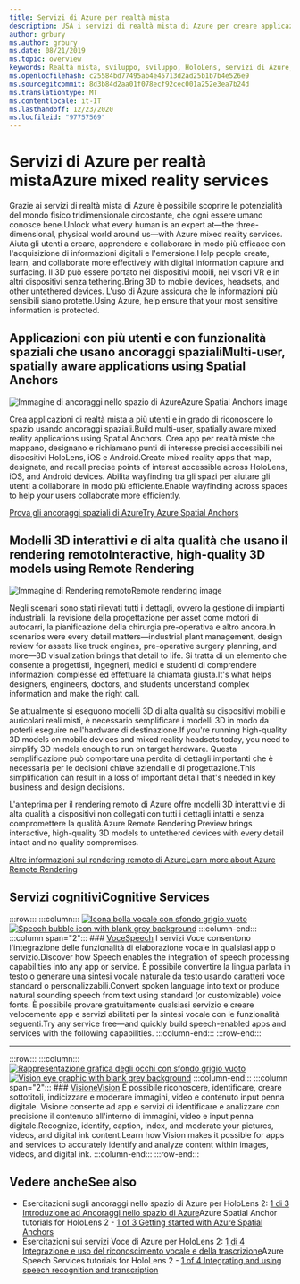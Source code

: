 ```yaml
---
title: Servizi di Azure per realtà mista
description: USA i servizi di realtà mista di Azure per creare applicazioni 3D, multiutente e a livello di spazio accessibili tra dispositivi HoloLens, iOS e Android.
author: grbury
ms.author: grbury
ms.date: 08/21/2019
ms.topic: overview
keywords: Realtà mista, sviluppo, sviluppo, HoloLens, servizi di Azure, ancoraggi spaziali, sintesi vocale, visione, rendering remoto
ms.openlocfilehash: c25584bd77495ab4e45713d2ad25b1b7b4e526e9
ms.sourcegitcommit: 8d3b84d2aa01f078ecf92cec001a252e3ea7b24d
ms.translationtype: MT
ms.contentlocale: it-IT
ms.lasthandoff: 12/23/2020
ms.locfileid: "97757569"
---
```

# <a name="azure-mixed-reality-services"></a><span data-ttu-id="b987c-104">Servizi di Azure per realtà mista</span><span class="sxs-lookup"><span data-stu-id="b987c-104">Azure mixed reality services</span></span>
<span data-ttu-id="b987c-105">Grazie ai servizi di realtà mista di Azure è possibile scoprire le potenzialità del mondo fisico tridimensionale circostante, che ogni essere umano conosce bene.</span><span class="sxs-lookup"><span data-stu-id="b987c-105">Unlock what every human is an expert at—the three-dimensional, physical world around us—with Azure mixed reality services.</span></span> <span data-ttu-id="b987c-106">Aiuta gli utenti a creare, apprendere e collaborare in modo più efficace con l'acquisizione di informazioni digitali e l'emersione.</span><span class="sxs-lookup"><span data-stu-id="b987c-106">Help people create, learn, and collaborate more effectively with digital information capture and surfacing.</span></span> <span data-ttu-id="b987c-107">Il 3D può essere portato nei dispositivi mobili, nei visori VR e in altri dispositivi senza tethering.</span><span class="sxs-lookup"><span data-stu-id="b987c-107">Bring 3D to mobile devices, headsets, and other untethered devices.</span></span> <span data-ttu-id="b987c-108">L'uso di Azure assicura che le informazioni più sensibili siano protette.</span><span class="sxs-lookup"><span data-stu-id="b987c-108">Using Azure, help ensure that your most sensitive information is protected.</span></span>

## <a name="multi-user-spatially-aware-applications-using-spatial-anchors"></a><span data-ttu-id="b987c-109">Applicazioni con più utenti e con funzionalità spaziali che usano ancoraggi spaziali</span><span class="sxs-lookup"><span data-stu-id="b987c-109">Multi-user, spatially aware applications using Spatial Anchors</span></span>

![ <span data-ttu-id="b987c-110">Immagine di ancoraggi nello spazio di Azure</span><span class="sxs-lookup"><span data-stu-id="b987c-110">Azure Spatial Anchors image</span></span>](../design/images/AzureSpatialAnchors.jpg)

<span data-ttu-id="b987c-111">Crea applicazioni di realtà mista a più utenti e in grado di riconoscere lo spazio usando ancoraggi spaziali.</span><span class="sxs-lookup"><span data-stu-id="b987c-111">Build multi-user, spatially aware mixed reality applications using Spatial Anchors.</span></span> <span data-ttu-id="b987c-112">Crea app per realtà miste che mappano, designano e richiamano punti di interesse precisi accessibili nei dispositivi HoloLens, iOS e Android.</span><span class="sxs-lookup"><span data-stu-id="b987c-112">Create mixed reality apps that map, designate, and recall precise points of interest accessible across HoloLens, iOS, and Android devices.</span></span> <span data-ttu-id="b987c-113">Abilita wayfinding tra gli spazi per aiutare gli utenti a collaborare in modo più efficiente.</span><span class="sxs-lookup"><span data-stu-id="b987c-113">Enable wayfinding across spaces to help your users collaborate more efficiently.</span></span>

[<span data-ttu-id="b987c-114">Prova gli ancoraggi spaziali di Azure</span><span class="sxs-lookup"><span data-stu-id="b987c-114">Try Azure Spatial Anchors</span></span>](https://docs.microsoft.com/azure/spatial-anchors)


## <a name="interactive-high-quality-3d-models-using-remote-rendering"></a><span data-ttu-id="b987c-115">Modelli 3D interattivi e di alta qualità che usano il rendering remoto</span><span class="sxs-lookup"><span data-stu-id="b987c-115">Interactive, high-quality 3D models using Remote Rendering</span></span>

![ <span data-ttu-id="b987c-116">Immagine di Rendering remoto</span><span class="sxs-lookup"><span data-stu-id="b987c-116">Remote rendering image</span></span>](../design/images/RemoteRendering.jpg)

<span data-ttu-id="b987c-117">Negli scenari sono stati rilevati tutti i dettagli, ovvero la gestione di impianti industriali, la revisione della progettazione per asset come motori di autocarri, la pianificazione della chirurgia pre-operativa e altro ancora.</span><span class="sxs-lookup"><span data-stu-id="b987c-117">In scenarios were every detail matters—industrial plant management, design review for assets like truck engines, pre-operative surgery planning, and more—3D visualization brings that detail to life.</span></span> <span data-ttu-id="b987c-118">Si tratta di un elemento che consente a progettisti, ingegneri, medici e studenti di comprendere informazioni complesse ed effettuare la chiamata giusta.</span><span class="sxs-lookup"><span data-stu-id="b987c-118">It's what helps designers, engineers, doctors, and students understand complex information and make the right call.</span></span>

<span data-ttu-id="b987c-119">Se attualmente si eseguono modelli 3D di alta qualità su dispositivi mobili e auricolari reali misti, è necessario semplificare i modelli 3D in modo da poterli eseguire nell'hardware di destinazione.</span><span class="sxs-lookup"><span data-stu-id="b987c-119">If you're running high-quality 3D models on mobile devices and mixed reality headsets today, you need to simplify 3D models enough to run on target hardware.</span></span> <span data-ttu-id="b987c-120">Questa semplificazione può comportare una perdita di dettagli importanti che è necessaria per le decisioni chiave aziendali e di progettazione.</span><span class="sxs-lookup"><span data-stu-id="b987c-120">This simplification can result in a loss of important detail that's needed in key business and design decisions.</span></span>

<span data-ttu-id="b987c-121">L'anteprima per il rendering remoto di Azure offre modelli 3D interattivi e di alta qualità a dispositivi non collegati con tutti i dettagli intatti e senza compromettere la qualità.</span><span class="sxs-lookup"><span data-stu-id="b987c-121">Azure Remote Rendering Preview brings interactive, high-quality 3D models to untethered devices with every detail intact and no quality compromises.</span></span>

[<span data-ttu-id="b987c-122">Altre informazioni sul rendering remoto di Azure</span><span class="sxs-lookup"><span data-stu-id="b987c-122">Learn more about Azure Remote Rendering</span></span>](https://azure.microsoft.com/services/remote-rendering)

## <a name="cognitive-services"></a><span data-ttu-id="b987c-123">Servizi cognitivi</span><span class="sxs-lookup"><span data-stu-id="b987c-123">Cognitive Services</span></span>

:::row:::
    :::column:::
       <span data-ttu-id="b987c-124">[![Icona bolla vocale con sfondo grigio vuoto](images/speech.jpg)](https://docs.microsoft.com/azure/cognitive-services/speech-service/)</span><span class="sxs-lookup"><span data-stu-id="b987c-124">[![Speech bubble icon with blank grey background](images/speech.jpg)](https://docs.microsoft.com/azure/cognitive-services/speech-service/)</span></span>
    :::column-end:::
    :::column span="2":::
        ### <a name="speech"></a>[<span data-ttu-id="b987c-125">Voce</span><span class="sxs-lookup"><span data-stu-id="b987c-125">Speech</span></span>](https://docs.microsoft.com/azure/cognitive-services/speech-service/)
        <span data-ttu-id="b987c-126">I servizi Voce consentono l'integrazione delle funzionalità di elaborazione vocale in qualsiasi app o servizio.</span><span class="sxs-lookup"><span data-stu-id="b987c-126">Discover how Speech enables the integration of speech processing capabilities into any app or service.</span></span> <span data-ttu-id="b987c-127">È possibile convertire la lingua parlata in testo o generare una sintesi vocale naturale da testo usando caratteri voce standard o personalizzabili.</span><span class="sxs-lookup"><span data-stu-id="b987c-127">Convert spoken language into text or produce natural sounding speech from text using standard (or customizable) voice fonts.</span></span> <span data-ttu-id="b987c-128">È possibile provare gratuitamente qualsiasi servizio e creare velocemente app e servizi abilitati per la sintesi vocale con le funzionalità seguenti.</span><span class="sxs-lookup"><span data-stu-id="b987c-128">Try any service free—and quickly build speech-enabled apps and services with the following capabilities.</span></span>
    :::column-end:::
:::row-end:::

---

:::row:::
    :::column:::
       <span data-ttu-id="b987c-129">[![Rappresentazione grafica degli occhi con sfondo grigio vuoto](images/vision.jpg)](https://docs.microsoft.com/azure/cognitive-services/computer-vision/)</span><span class="sxs-lookup"><span data-stu-id="b987c-129">[![Vision eye graphic with blank grey background](images/vision.jpg)](https://docs.microsoft.com/azure/cognitive-services/computer-vision/)</span></span>
    :::column-end:::
    :::column span="2":::
        ### <a name="vision"></a>[<span data-ttu-id="b987c-130">Visione</span><span class="sxs-lookup"><span data-stu-id="b987c-130">Vision</span></span>](https://docs.microsoft.com/azure/cognitive-services/computer-vision/)
        <span data-ttu-id="b987c-131">È possibile riconoscere, identificare, creare sottotitoli, indicizzare e moderare immagini, video e contenuto input penna digitale. Visione consente ad app e servizi di identificare e analizzare con precisione il contenuto all'interno di immagini, video e input penna digitale.</span><span class="sxs-lookup"><span data-stu-id="b987c-131">Recognize, identify, caption, index, and moderate your pictures, videos, and digital ink content.Learn how Vision makes it possible for apps and services to accurately identify and analyze content within images, videos, and digital ink.</span></span>
    :::column-end:::
:::row-end:::


## <a name="see-also"></a><span data-ttu-id="b987c-132">Vedere anche</span><span class="sxs-lookup"><span data-stu-id="b987c-132">See also</span></span>

* <span data-ttu-id="b987c-133">Esercitazioni sugli ancoraggi nello spazio di Azure per HoloLens 2: [1 di 3 Introduzione ad Ancoraggi nello spazio di Azure](../mrlearning-asa-ch1.md)</span><span class="sxs-lookup"><span data-stu-id="b987c-133">Azure Spatial Anchor tutorials for HoloLens 2 - [1 of 3 Getting started with Azure Spatial Anchors](../mrlearning-asa-ch1.md)</span></span>
* <span data-ttu-id="b987c-134">Esercitazioni sui servizi Voce di Azure per HoloLens 2: [1 di 4 Integrazione e uso del riconoscimento vocale e della trascrizione](../develop/unity/tutorials/mrlearning-speechSDK-ch1.md)</span><span class="sxs-lookup"><span data-stu-id="b987c-134">Azure Speech Services tutorials for HoloLens 2 - [1 of 4 Integrating and using speech recognition and transcription](../develop/unity/tutorials/mrlearning-speechSDK-ch1.md)</span></span>
